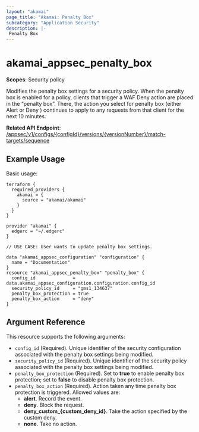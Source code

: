 ```yaml
---
layout: "akamai"
page_title: "Akamai: Penalty Box"
subcategory: "Application Security"
description: |-
 Penalty Box
---
```


# akamai_appsec_penalty_box

**Scopes**: Security policy

Modifies the penalty box settings for a security policy.
When the penalty box is enabled for a policy, clients that trigger a WAF Deny action are placed in the “penalty box”.
There, the action you select for penalty box (either Alert or Deny ) continues to apply to any requests from that client for the next 10 minutes.

**Related API Endpoint**: [/appsec/v1/configs/{configId}/versions/{versionNumber}/match-targets/sequence](https://techdocs.akamai.com/application-security/reference/put-policy-penalty-box)

## Example Usage

Basic usage:

```
terraform {
  required_providers {
    akamai = {
      source = "akamai/akamai"
    }
  }
}

provider "akamai" {
  edgerc = "~/.edgerc"
}

// USE CASE: User wants to update penalty box settings.

data "akamai_appsec_configuration" "configuration" {
  name = "Documentation"
}
resource "akamai_appsec_penalty_box" "penalty_box" {
  config_id              = data.akamai_appsec_configuration.configuration.config_id
  security_policy_id     = "gms1_134637"
  penalty_box_protection = true
  penalty_box_action     = "deny"
}
```

## Argument Reference

This resource supports the following arguments:

- `config_id` (Required). Unique identifier of the security configuration associated with the penalty box settings being modified.
- `security_policy_id` (Required). Unique identifier of the security policy associated with the penalty box settings being modified.
- `penalty_box_protection` (Required). Set to **true** to enable penalty box protection; set to **false** to disable penalty box protection.
- `penalty_box_action` (Required). Action taken any time penalty box protection is triggered. Allowed values are:
  - **alert**. Record the event.
  - **deny**. Block the request.
  - **deny_custom_{custom_deny_id}**. Take the action specified by the custom deny.
  - **none**. Take no action.
